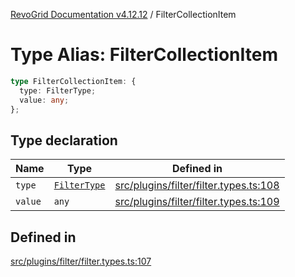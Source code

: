 [RevoGrid Documentation v4.12.12](README.md) / FilterCollectionItem

# Type Alias: FilterCollectionItem

```ts
type FilterCollectionItem: {
  type: FilterType;
  value: any;
};
```

## Type declaration

| Name | Type | Defined in |
| ------ | ------ | ------ |
| `type` | [`FilterType`](TypeAlias.FilterType.md) | [src/plugins/filter/filter.types.ts:108](https://github.com/revolist/revogrid/blob/ecd92bead8bd3117a71a9fcab227f9b0f91c2edf/src/plugins/filter/filter.types.ts#L108) |
| `value` | `any` | [src/plugins/filter/filter.types.ts:109](https://github.com/revolist/revogrid/blob/ecd92bead8bd3117a71a9fcab227f9b0f91c2edf/src/plugins/filter/filter.types.ts#L109) |

## Defined in

[src/plugins/filter/filter.types.ts:107](https://github.com/revolist/revogrid/blob/ecd92bead8bd3117a71a9fcab227f9b0f91c2edf/src/plugins/filter/filter.types.ts#L107)
